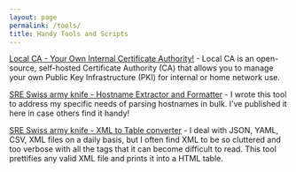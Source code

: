 ```yaml
---
layout: page
permalink: /tools/
title: Handy Tools and Scripts
---
```

 [Local CA - Your Own Internal Certificate Authority!](/localca) - Local CA is an open-source, self-hosted Certificate Authority (CA) that allows you to manage your own Public Key Infrastructure (PKI) for internal or home network use.


 [SRE Swiss army knife - Hostname Extractor and Formatter](/hostname) - I wrote this tool to address my specific needs of parsing hostnames in bulk. I've published it here in case others find it handy!
 
 [SRE Swiss army knife - XML to Table converter](/xml-to-table) -  I deal with JSON, YAML, CSV, XML files on a daily basis, but I often find XML to be so cluttered and too verbose with all the tags that it can become difficult to read. This tool prettifies any valid XML file and prints it into a HTML table.  

